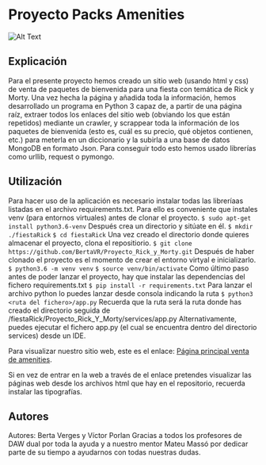 # Proyecto Packs Amenities
![Alt Text](https://media1.tenor.com/images/41d4482a7391e4ced853f5cdb83be9cd/tenor.gif?itemid=4750015)
## Explicación
Para el presente proyecto hemos creado un sitio web (usando html y css) de venta de paquetes de bienvenida para una fiesta con temática de Rick y Morty. Una vez hecha la página y añadida toda la información, hemos desarrollado un programa en Python 3  capaz de, a partir de una página raíz, extraer todos los enlaces del sitio web (obviando los que están repetidos) mediante un crawler, y scrappear toda la información de los paquetes de bienvenida (esto es, cuál es su precio, qué objetos contienen, etc.) para meterla en un diccionario y la subirla a una base de datos MongoDB en formato Json. Para conseguir todo esto hemos usado librerías como urllib, request o pymongo.

## Utilización
Para hacer uso de la aplicación es necesario instalar todas las libreríaas listadas en el archivo requirements.txt. 
Para ello es conveniente que instales venv (para entornos virtuales) antes de clonar el proyecto.
`$ sudo apt-get install python3.6-venv`
Después crea un directorio y sitúate en él.
`$ mkdir ./fiestaRick`
`$ cd fiestaRick`
Una vez creado el directorio donde quieres almacenar el proyecto, clona el repositiorio.
`$ git clone https://github.com/BertaVR/Proyecto_Rick_y_Morty.git`
Después de haber clonado el proyecto es el momento de crear el entorno virtyal e inicializarlo.
`$ python3.6 -m venv venv`
`$ source venv/bin/activate`
Como último paso antes de poder lanzar el proyecto, hay que instalar las dependencias del fichero requirements.txt 
`$ pip install -r requirements.txt`
Para lanzar el archivo python lo puedes lanzar desde consola indicando la ruta
 `$ python3 <ruta del fichero>/app.py` Recuerda que la ruta será la ruta donde has creado el directorio seguida de /fiestaRick/Proyecto_Rick_Y_Morty/services/app.py
  Alternativamente, puedes ejecutar el fichero app.py (el cual se encuentra dentro del directorio services) desde un IDE. 

Para visualizar nuestro sitio web, este es el enlace: [Página principal venta de amenities](https://bertavr.github.io/Proyecto_Rick_y_Morty/index.html).

Si en vez de entrar en la web a través de el enlace pretendes visualizar las páginas web desde los archivos html que hay en el repositorio, recuerda instalar las tipografías. 
## Autores
Autores: Berta Verges y Víctor Porlan
Gracias a todos los profesores de DAW dual por toda la ayuda y a nuestro mentor Mateu Massó por dedicar parte de su tiempo a ayudarnos con todas nuestras dudas.


